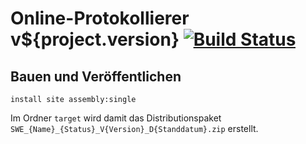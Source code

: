 Online-Protokollierer v${project.version} [![Build Status](https://travis-ci.org/datenverteiler/de.bsvrz.pat.onlprot.svg?branch=develop)](https://travis-ci.org/datenverteiler/de.bsvrz.pat.onlprot)
=============================


Bauen und Veröffentlichen
-------------------------

    install site assembly:single

Im Ordner `target` wird damit das Distributionspaket
`SWE_{Name}_{Status}_V{Version}_D{Standdatum}.zip` erstellt.

